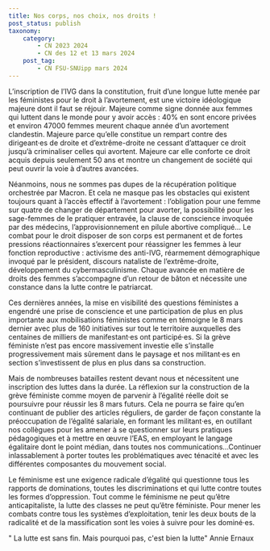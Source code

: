 ```yaml
---
title: Nos corps, nos choix, nos droits !
post_status: publish
taxonomy:
    category:
        - CN 2023 2024
        - CN des 12 et 13 mars 2024
    post_tag:
        - CN FSU-SNUipp mars 2024
---
```


  

L’inscription de l’IVG dans la constitution, fruit d’une longue lutte menée par les féministes pour le droit à l’avortement, est une victoire idéologique majeure dont il faut se réjouir. Majeure comme signe donnée aux femmes qui luttent dans le monde pour y avoir accès : 40% en sont encore privées et environ 47000 femmes meurent chaque année d’un avortement clandestin. Majeure parce qu’elle constitue un rempart contre des dirigeant·es de droite et d’extrême-droite ne cessant d’attaquer ce droit jusqu’à criminaliser celles qui avortent. Majeure car elle conforte ce droit acquis depuis seulement 50 ans et montre un changement de société qui peut ouvrir la voie à d’autres avancées.

Néanmoins, nous ne sommes pas dupes de la récupération politique orchestrée par Macron. Et cela ne masque pas les obstacles qui existent toujours quant à l’accès effectif à l’avortement : l’obligation pour une femme sur quatre de changer de département pour avorter, la possibilité pour les sage-femmes de le pratiquer entravée, la clause de conscience invoquée par des médecins, l’approvisionnement en pilule abortive compliqué...
Le combat pour le droit disposer de son corps est permanent et de fortes pressions réactionnaires s’exercent pour réassigner les femmes à leur fonction reproductive : activisme des anti-IVG, réarmement démographique invoqué par le président, discours nataliste de l’extrême-droite, développement du cybermasculinisme. Chaque avancée en matière de droits des femmes s’accompagne d’un retour de bâton et nécessite une constance dans la lutte contre le patriarcat.

Ces dernières années, la mise en visibilité des questions féministes a engendré une prise de conscience et une participation de plus en plus importante aux mobilisations féministes comme en témoigne le 8 mars dernier avec plus de 160 initiatives sur tout le territoire auxquelles des centaines de milliers de manifestant·es ont participé·es. Si la grève féministe n’est pas encore massivement investie elle s’installe progressivement mais sûrement dans le paysage et nos militant·es en section s’investissent de plus en plus dans sa construction.

Mais de nombreuses batailles restent devant nous et nécessitent une inscription des luttes dans la durée. La réflexion sur la construction de la grève féministe comme moyen de parvenir à l’égalité réelle doit se poursuivre pour réussir les 8 mars futurs. Cela ne pourra se faire qu’en continuant de publier des articles réguliers, de garder de façon constante la préoccupation de l’égalité salariale, en formant les militant·es, en outillant nos collègues pour les amener à se questionner sur leurs pratiques pédagogiques et à mettre en œuvre l’EAS, en employant le langage égalitaire dont le point médian, dans toutes nos communications…Continuer inlassablement à porter toutes les problématiques avec  ténacité et avec les différentes composantes du mouvement social.

Le féminisme est une exigence radicale d’égalité qui questionne tous les rapports de dominations, toutes les discriminations et qui lutte contre toutes les formes d’oppression. Tout comme le féminisme ne peut qu’être anticapitaliste, la lutte des classes ne peut qu’être féministe.
Pour mener les combats contre tous les systèmes d’exploitation, tenir les deux bouts de la radicalité et de la massification sont les voies à suivre pour les dominé·es.

" La lutte est sans fin. Mais pourquoi pas, c'est bien la lutte" Annie Ernaux